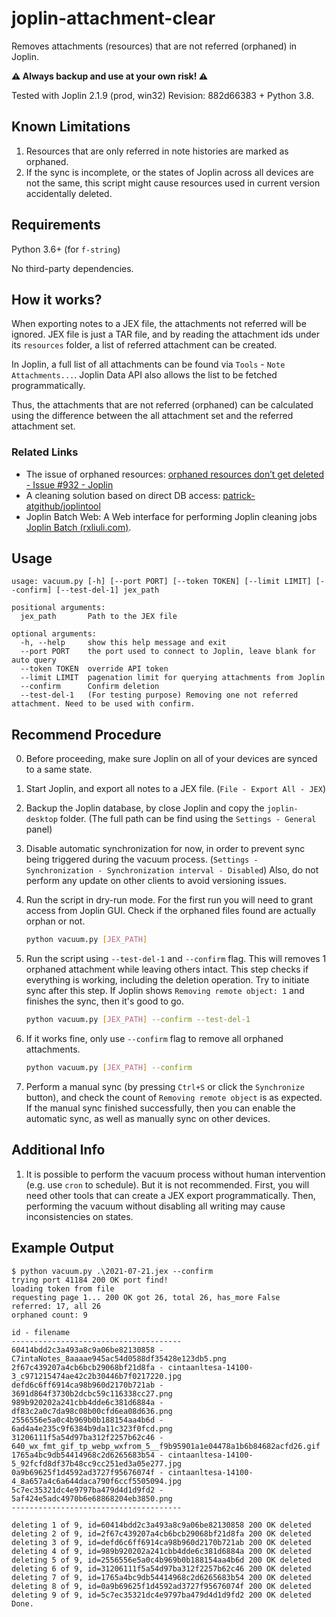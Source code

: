 # joplin-attachment-clear

Removes attachments (resources) that are not referred (orphaned) in Joplin. 

**:warning: Always backup and use at your own risk! :warning:**

Tested with Joplin 2.1.9 (prod, win32) Revision: 882d66383 + Python 3.8. 

## Known Limitations

1. Resources that are only referred in note histories are marked as orphaned. 
2. If the sync is incomplete, or the states of Joplin across all devices are not the same, this script might cause resources used in current version accidentally deleted.

## Requirements

Python 3.6+ (for `f-string`)

No third-party dependencies.

## How it works?
When exporting notes to a JEX file, the attachments not referred will be ignored. JEX file is just a TAR file, and by reading the attachment ids under its `resources` folder, a list of referred attachment can be created. 

In Joplin, a full list of all attachments can be found via `Tools` - `Note Attachments...`. Joplin Data API also allows the list to be fetched programmatically. 

Thus, the attachments that are not referred (orphaned) can be calculated using the difference between the all attachment set and the referred attachment set.

### Related Links
- The issue of orphaned resources: [orphaned resources don’t get deleted - Issue #932 - Joplin](https://github.com/laurent22/joplin/issues/932)
- A cleaning solution based on direct DB access: [patrick-atgithub/joplintool](https://github.com/patrick-atgithub/joplintool)
- Joplin Batch Web: A Web interface for performing Joplin cleaning jobs [Joplin Batch (rxliuli.com)](https://joplin-utils.rxliuli.com/joplin-batch-web/#/unusedResource).
## Usage
```
usage: vacuum.py [-h] [--port PORT] [--token TOKEN] [--limit LIMIT] [--confirm] [--test-del-1] jex_path

positional arguments:
  jex_path       Path to the JEX file

optional arguments:
  -h, --help     show this help message and exit
  --port PORT    the port used to connect to Joplin, leave blank for auto query
  --token TOKEN  override API token
  --limit LIMIT  pagenation limit for querying attachments from Joplin
  --confirm      Confirm deletion
  --test-del-1   (For testing purpose) Removing one not referred attachment. Need to be used with confirm.
```

## Recommend Procedure
0. Before proceeding, make sure Joplin on all of your devices are synced to a same state. 

1. Start Joplin, and export all notes to a JEX file. (`File - Export All - JEX`)

2. Backup the Joplin database, by close Joplin and copy the `joplin-desktop` folder. (The full path can be find using the `Settings - General` panel)

3. Disable automatic synchronization for now, in order to prevent sync being triggered during the vacuum process. (`Settings - Synchronization - Synchronization interval - Disabled`) Also, do not perform any update on other clients to avoid versioning issues.

4. Run the script in dry-run mode. For the first run you will need to grant access from Joplin GUI. Check if the orphaned files found are actually orphan or not. 
   ```bash
   python vacuum.py [JEX_PATH]
   ```

5. Run the script using `--test-del-1` and `--confirm` flag. This will removes 1 orphaned attachment while leaving others intact. This step checks if everything is working, including the deletion operation. Try to initiate sync after this step. If Joplin shows `Removing remote object: 1` and finishes the sync, then it's good to go.
    ```bash
    python vacuum.py [JEX_PATH] --confirm --test-del-1
    ```

6. If it works fine, only use `--confirm` flag to remove all orphaned attachments.
    ```bash
    python vacuum.py [JEX_PATH] --confirm
    ```

7. Perform a manual sync (by pressing `Ctrl+S` or click the `Synchronize` button), and check the count of `Removing remote object` is as expected. If the manual sync finished successfully, then you can enable the automatic sync, as well as manually sync on other devices.

## Additional Info

1. It is possible to perform the vacuum process without human intervention (e.g. use `cron` to schedule). But it is not recommended. First, you will need other tools that can create a JEX export programmatically. Then, performing the vacuum without disabling all writing may cause inconsistencies on states. 

## Example Output

```
$ python vacuum.py .\2021-07-21.jex --confirm
trying port 41184 200 OK port find!
loading token from file
requesting page 1... 200 OK got 26, total 26, has_more False
referred: 17, all 26
orphaned count: 9

id - filename
--------------------------------------
60414bdd2c3a493a8c9a06be82130858 - C7intaNotes_8aaaae945ac54d0588df35428e123db5.png
2f67c439207a4cb6bcb29068bf21d8fa - cintaanltesa-14100-3_c971215474ae42c2b30446b7f0217220.jpg
defd6c6ff6914ca98b960d2170b721ab - 3691d864f3730b2dcbc59c116338cc27.png
989b920202a241cbb4dde6c381d6884a - df83c2a0c7da98c08b00cfd6ea08d636.png
2556556e5a0c4b969b0b188154aa4b6d - 6ad4a4e235c9f6384b9da11c323f0fcd.png
31206111f5a54d97ba312f2257b62c46 - 640_wx_fmt_gif_tp_webp_wxfrom_5__f9b95901a1e04478a1b6b84682acfd26.gif
1765a4bc9db54414968c2d6265683b54 - cintaanltesa-14100-5_92fcfd8df37b48cc9cc251ed3a05e277.jpg
0a9b69625f1d4592ad3727f95676074f - cintaanltesa-14100-4_8a657a4c6a644daca790f6ccf5505094.jpg
5c7ec35321dc4e9797ba479d4d1d9fd2 - 5af424e5adc4970b6e68868204eb3850.png
--------------------------------------

deleting 1 of 9, id=60414bdd2c3a493a8c9a06be82130858 200 OK deleted
deleting 2 of 9, id=2f67c439207a4cb6bcb29068bf21d8fa 200 OK deleted
deleting 3 of 9, id=defd6c6ff6914ca98b960d2170b721ab 200 OK deleted
deleting 4 of 9, id=989b920202a241cbb4dde6c381d6884a 200 OK deleted
deleting 5 of 9, id=2556556e5a0c4b969b0b188154aa4b6d 200 OK deleted
deleting 6 of 9, id=31206111f5a54d97ba312f2257b62c46 200 OK deleted
deleting 7 of 9, id=1765a4bc9db54414968c2d6265683b54 200 OK deleted
deleting 8 of 9, id=0a9b69625f1d4592ad3727f95676074f 200 OK deleted
deleting 9 of 9, id=5c7ec35321dc4e9797ba479d4d1d9fd2 200 OK deleted
Done.
```
